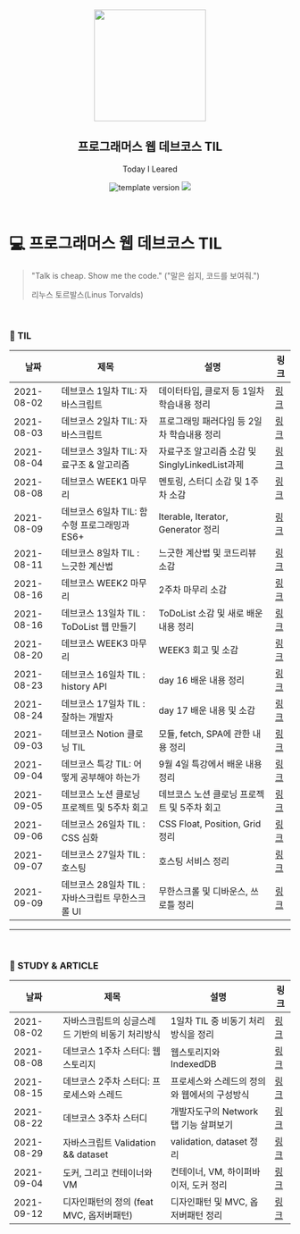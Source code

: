 <br/>
<p align="middle" >
  <img width="200px;" src="./src/images/prgms-logo.png"/>
</p>
<h2 align="middle">프로그래머스 웹 데브코스 TIL</h2>
<p align="middle">Today I Leared</p>
<p align="middle">
  <img src="https://img.shields.io/badge/version-1.0.0-blue?style=flat-square" alt="template version"/>
  <img src="https://img.shields.io/badge/language-md-md.svg?style=flat-square"/>
</p>

<p align="middle">
  <!-- <a href="#">☕ 블로그 링크</a> -->  
</p>

<br/>

# 💻 프로그래머스 웹 데브코스 TIL

> "Talk is cheap. Show me the code."
> ("말은 쉽지, 코드를 보여줘.")
>
> 리누스 토르발스(Linus Torvalds)

<br/>

### 📝 TIL

|날짜|제목|설명|링크|
|---|---|---|---|
|2021-08-02|데브코스 1일차 TIL: 자바스크립트|데이터타입, 클로저 등 1일차 학습내용 정리|[링크](https://velog.io/@te-ing/%EB%8D%B0%EB%B8%8C%EC%BD%94%EC%8A%A4-1%EC%9D%BC%EC%B0%A8-TIL-%EC%9E%90%EB%B0%94%EC%8A%A4%ED%81%AC%EB%A6%BD%ED%8A%B8)|
|2021-08-03|데브코스 2일차 TIL: 자바스크립트|프로그래밍 패러다임 등 2일차 학습내용 정리|[링크](https://velog.io/@te-ing/%EB%8D%B0%EB%B8%8C%EC%BD%94%EC%8A%A4-2%EC%9D%BC%EC%B0%A8-TIL-%EC%9E%90%EB%B0%94%EC%8A%A4%ED%81%AC%EB%A6%BD%ED%8A%B8)|
|2021-08-04|데브코스 3일차 TIL: 자료구조 & 알고리즘|자료구조 알고리즘 소감 및 SinglyLinkedList과제|[링크](https://velog.io/@te-ing/%EB%8D%B0%EB%B8%8C%EC%BD%94%EC%8A%A4-3%EC%9D%BC%EC%B0%A8-TIL-%EC%9E%90%EB%A3%8C%EA%B5%AC%EC%A1%B0-%EC%95%8C%EA%B3%A0%EB%A6%AC%EC%A6%98)|
|2021-08-08|데브코스 WEEK1 마무리|멘토링, 스터디 소감 및 1주차 소감|[링크](https://velog.io/@te-ing/%EB%8D%B0%EB%B8%8C%EC%BD%94%EC%8A%A4-WEEK1-%EB%A7%88%EB%AC%B4%EB%A6%AC)|
|2021-08-09|데브코스 6일차 TIL: 함수형 프로그래밍과 ES6+|Iterable, Iterator, Generator 정리|[링크](https://velog.io/@te-ing/%EB%8D%B0%EB%B8%8C%EC%BD%94%EC%8A%A4-6%EC%9D%BC%EC%B0%A8-TIL-%ED%95%A8%EC%88%98%ED%98%95-%ED%94%84%EB%A1%9C%EA%B7%B8%EB%9E%98%EB%B0%8D%EA%B3%BC-ES6)|
|2021-08-11|데브코스 8일차 TIL : 느긋한 계산법|느긋한 계산법 및 코드리뷰 소감|[링크](https://velog.io/@te-ing/%EB%8D%B0%EB%B8%8C%EC%BD%94%EC%8A%A4-8%EC%9D%BC%EC%B0%A8-TIL-%EB%8A%90%EA%B8%8B%ED%95%9C-%EA%B3%84%EC%82%B0%EB%B2%95)|
|2021-08-16|데브코스 WEEK2 마무리|2주차 마무리 소감| [링크](https://velog.io/@te-ing/%EB%8D%B0%EB%B8%8C%EC%BD%94%EC%8A%A4-WEEK2-%EB%A7%88%EB%AC%B4%EB%A6%AC) |
|2021-08-16|데브코스 13일차 TIL : ToDoList 웹 만들기|ToDoList 소감 및 새로 배운 내용 정리|[링크](https://velog.io/@te-ing/%EB%8D%B0%EB%B8%8C%EC%BD%94%EC%8A%A4-13%EC%9D%BC%EC%B0%A8-TIL-ToDoList-%EC%9B%B9-%EB%A7%8C%EB%93%A4%EA%B8%B0)|
|2021-08-20|데브코스 WEEK3 마무리|WEEK3 회고 및 소감|[링크](https://velog.io/@te-ing/%EB%8D%B0%EB%B8%8C%EC%BD%94%EC%8A%A4-WEEK3-%EB%A7%88%EB%AC%B4%EB%A6%AC)|
|2021-08-23|데브코스 16일차 TIL : history API|day 16 배운 내용 정리|[링크](https://velog.io/@te-ing/%EB%8D%B0%EB%B8%8C%EC%BD%94%EC%8A%A4-16%EC%9D%BC%EC%B0%A8-TIL-history-API)|
|2021-08-24|데브코스 17일차 TIL : 잘하는 개발자|day 17 배운 내용 및 소감|[링크](https://velog.io/@te-ing/%EB%8D%B0%EB%B8%8C%EC%BD%94%EC%8A%A4-17%EC%9D%BC%EC%B0%A8-TIL)|
|2021-09-03|데브코스 Notion 클로닝 TIL|모듈, fetch, SPA에 관한 내용 정리|[링크](https://velog.io/@te-ing/%EB%8D%B0%EB%B8%8C%EC%BD%94%EC%8A%A4-Notion-%ED%81%B4%EB%A1%9C%EB%8B%9D-%EA%B8%B0%EB%B3%B8%EC%9D%B4-%EC%A4%91%EC%9A%94%ED%95%98%EB%8B%A4)|
|2021-09-04|데브코스 특강 TIL: 어떻게 공부해야 하는가|9월 4일 특강에서 배운 내용 정리|[링크](https://velog.io/@te-ing/%EB%8D%B0%EB%B8%8C%EC%BD%94%EC%8A%A4-9.4-%ED%8A%B9%EA%B0%95-TIL)|
|2021-09-05|데브코스 노션 클로닝 프로젝트 및 5주차 회고|데브코스 노션 클로닝 프로젝트 및 5주차 회고|[링크](https://velog.io/@te-ing/%EB%8D%B0%EB%B8%8C%EC%BD%94%EC%8A%A4-%EB%85%B8%EC%85%98-%ED%81%B4%EB%A1%9C%EB%8B%9D-%ED%94%84%EB%A1%9C%EC%A0%9D%ED%8A%B8-%EB%B0%8F-4%EC%A3%BC%EC%B0%A8-%ED%9A%8C%EA%B3%A0)|
|2021-09-06|데브코스 26일차 TIL : CSS 심화|CSS Float, Position, Grid 정리|[링크](https://velog.io/@te-ing/%EB%8D%B0%EB%B8%8C%EC%BD%94%EC%8A%A4-26%EC%9D%BC%EC%B0%A8-TIL-CSS-%EC%8B%AC%ED%99%94)|
|2021-09-07|데브코스 27일차 TIL : 호스팅|호스팅 서비스 정리|[링크](https://velog.io/@te-ing/%EB%8D%B0%EB%B8%8C%EC%BD%94%EC%8A%A4-27%EC%9D%BC%EC%B0%A8-TIL-%ED%98%B8%EC%8A%A4%ED%8C%85)|
|2021-09-09|데브코스 28일차 TIL : 자바스크립트 무한스크롤 UI|무한스크롤 및 디바운스, 쓰로틀 정리|[링크](https://velog.io/@te-ing/%EB%8D%B0%EB%B8%8C%EC%BD%94%EC%8A%A4-28%EC%9D%BC%EC%B0%A8-TIL-%EC%9E%90%EB%B0%94%EC%8A%A4%ED%81%AC%EB%A6%BD%ED%8A%B8-%EB%AC%B4%ED%95%9C%EC%8A%A4%ED%81%AC%EB%A1%A4-UI)|
---
<br>

### 📝 STUDY & ARTICLE

|날짜|제목|설명|링크|
|---|---|---|---|
|2021-08-02|자바스크립트의 싱글스레드 기반의 비동기 처리방식|1일차 TIL 중 비동기 처리방식을 정리 |[링크](https://velog.io/@te-ing/What-the-heck-is-the-event-loop-anyway)|
|2021-08-08|데브코스 1주차 스터디: 웹 스토리지|웹스토리지와 IndexedDB|[링크](https://velog.io/@te-ing/%EB%8D%B0%EB%B8%8C%EC%BD%94%EC%8A%A4-1%EC%A3%BC%EC%B0%A8-%EC%8A%A4%ED%84%B0%EB%94%94-%EC%9B%B9-%EC%8A%A4%ED%86%A0%EB%A6%AC%EC%A7%80)|
|2021-08-15| 데브코스 2주차 스터디: 프로세스와 스레드 | 프로세스와 스레드의 정의와 웹에서의 구성방식 | [링크](https://velog.io/@te-ing/%EB%8D%B0%EB%B8%8C%EC%BD%94%EC%8A%A4-1%EC%A3%BC%EC%B0%A8-%EC%8A%A4%ED%84%B0%EB%94%94-%ED%94%84%EB%A1%9C%EC%84%B8%EC%8A%A4%EC%99%80-%EC%8A%A4%EB%A0%88%EB%93%9C) |
|2021-08-22|데브코스 3주차 스터디|개발자도구의 Network탭 기능 살펴보기|[링크](https://velog.io/@te-ing/%EA%B0%9C%EB%B0%9C%EC%9E%90%EB%8F%84%EA%B5%AC-Network%ED%83%AD-%EC%B4%9D%EC%A0%95%EB%A6%AC)|
|2021-08-29|자바스크립트 Validation && dataset|validation, dataset 정리|[링크](https://velog.io/@te-ing/%EC%9E%90%EB%B0%94%EC%8A%A4%ED%81%AC%EB%A6%BD%ED%8A%B8-Validation-%EA%B3%BC-dataset)|
|2021-09-04|도커, 그리고 컨테이너와 VM|컨테이너, VM, 하이퍼바이저, 도커 정리|[링크](https://velog.io/@te-ing/%EB%8F%84%EC%BB%A4%EC%99%80-%EC%BB%A8%ED%85%8C%EC%9D%B4%EB%84%88-VM)|
|2021-09-12|디자인패턴의 정의 (feat MVC, 옵저버패턴)|디자인패턴 및 MVC, 옵저버패턴 정리|[링크](https://velog.io/@te-ing/%EC%9E%90%EB%B0%94%EC%8A%A4%ED%81%AC%EB%A6%BD%ED%8A%B8-%EB%94%94%EC%9E%90%EC%9D%B8%ED%8C%A8%ED%84%B4)|